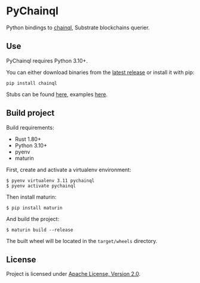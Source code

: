 # PyChainql

Python bindings to [chainql](https://github.com/uniquenetwork/chainql), Substrate blockchains querier.

## Use

PyChainql requires Python 3.10+.

You can either download binaries from the [latest release](https://github.com/vklachkov/pychainql/releases/latest) or install it with pip:

```
pip install chainql
```

Stubs can be found [here](stubs), examples [here](examples).

## Build project

Build requirements:
- Rust 1.80+
- Python 3.10+
- pyenv
- maturin

First, create and activate a virtualenv environment:

```
$ pyenv virtualenv 3.11 pychainql
$ pyenv activate pychainql
```

Then install maturin:

```
$ pip install maturin
```

And build the project:

```
$ maturin build --release
```

The built wheel will be located in the `target/wheels` directory.

## License

Project is licensed under [Apache License, Version 2.0](License).
